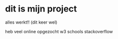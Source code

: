 # dit is mijn project 

alles werkt!! (dit keer wel)

heb veel online opgezocht 
w3 schools
stackoverflow 
